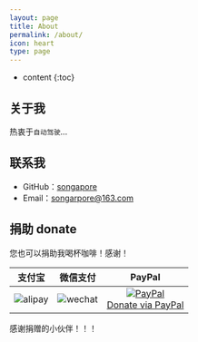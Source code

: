 ```yaml
---
layout: page
title: About
permalink: /about/
icon: heart
type: page
---
```


* content
{:toc}

## 关于我
热衷于``自动驾驶``...

## 联系我

* GitHub：[songapore](https://github.com/songapore)
* Email：songarpore@163.com

## 捐助 donate

您也可以捐助我喝杯咖啡！感谢！

 |                                   支付宝                                    |                                  微信支付                                   |                                                                     PayPal                                                                     |
 |:---------------------------------------------------------------------------:|:---------------------------------------------------------------------------:|:----------------------------------------------------------------------------------------------------------------------------------------------:|
 | ![alipay](http://p5ocy6pck.bkt.clouddn.com/alipayimg1.jpg) | ![wechat](http://p5ocy6pck.bkt.clouddn.com/weipayimg1.jpg) | [![PayPal](https://www.paypalobjects.com/webstatic/paypalme/images/pp_logo_small.png)<br>Donate via PayPal ](https://www.paypal.me/songapore) |

 感谢捐赠的小伙伴！！！


<!--
## Comments

{% include comments.html %}
-->
